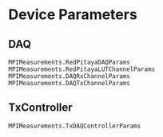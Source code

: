 # Device Parameters
## DAQ
```@docs
MPIMeasurements.RedPitayaDAQParams
MPIMeasurements.RedPitayaLUTChannelParams
MPIMeasurements.DAQRxChannelParams
MPIMeasurements.DAQTxChannelParams
```

## TxController
```@docs
MPIMeasurements.TxDAQControllerParams
```